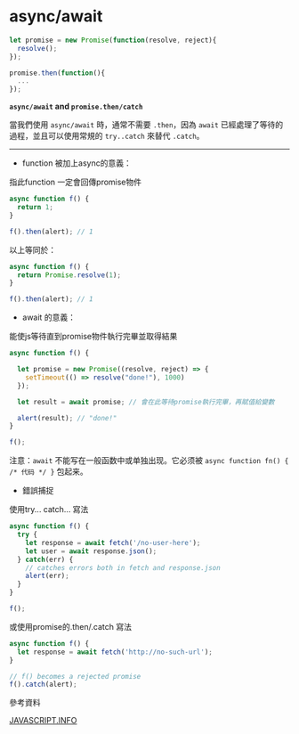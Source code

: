 # async/await

```javascript
let promise = new Promise(function(resolve, reject){
  resolve();
});

promise.then(function(){
  ...
});
```

**`async/await` and `promise.then/catch`**

當我們使用 `async/await` 時，通常不需要 `.then`，因為 `await` 已經處理了等待的過程，並且可以使用常規的 `try..catch` 來替代 `.catch`。

---

- function 被加上async的意義：

指此function 一定會回傳promise物件

```javascript
async function f() {
  return 1;
}

f().then(alert); // 1
```

以上等同於：

```javascript
async function f() {
  return Promise.resolve(1);
}

f().then(alert); // 1
```

- await 的意義：

能使js等待直到promise物件執行完畢並取得結果

```javascript
async function f() {

  let promise = new Promise((resolve, reject) => {
    setTimeout(() => resolve("done!"), 1000)
  });

  let result = await promise; // 會在此等待promise執行完畢，再賦值給變數

  alert(result); // "done!"
}

f();
```

注意：`await` 不能写在一般函数中或单独出现。它必须被 `async function fn() { /* 代码 */ }` 包起来。

- 錯誤捕捉

使用try... catch... 寫法

```javascript
async function f() {
  try {
    let response = await fetch('/no-user-here');
    let user = await response.json();
  } catch(err) {
    // catches errors both in fetch and response.json
    alert(err);
  }
}

f();

```

或使用promise的.then/.catch 寫法

```javascript
async function f() {
  let response = await fetch('http://no-such-url');
}

// f() becomes a rejected promise
f().catch(alert);
```


參考資料

[JAVASCRIPT.INFO](https://javascript.info/async-await)
